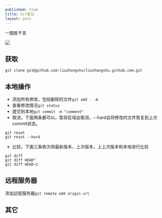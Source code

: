 ```yaml
---
published: true
title: Git笔记
layout: post
---
```

一图胜千言

![](http://blog.osteele.com/images/2008/git-transport.png)

## 获取

```
git clone git@github.com:liuzhongshu/liuzhongshu.github.com.git
```

## 本地操作

- 添加所有修改，包括删除的文件```git add . -A```
- 查看修改情况```git status```
- 提交到本地```git commit -m "comment"```
- 取消，下面两条都可以，暂存区域会取消，--hard会将修改的文件恢复到上次commit状态。

```
git reset
git reset --hard
```

- 比较，下面三条依次用最新版本，上次版本，上上次版本和本地进行比较

```
git diff 
git diff HEAD^
git diff HEAD~2
```

## 远程服务器

添加远程服务器```git remote add origin url```

## 其它